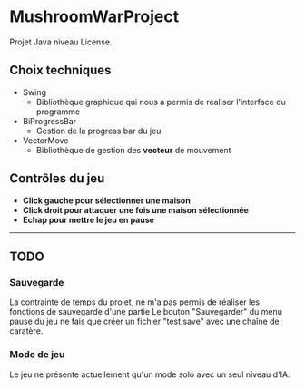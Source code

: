 # MushroomWarProject

Projet Java niveau License.

## Choix techniques

- Swing
    - Bibliothèque graphique qui nous a permis de réaliser l'interface du programme
- BiProgressBar
    - Gestion de la progress bar du jeu
- VectorMove
    - Bibliothèque de gestion des **vecteur** de mouvement

## Contrôles du jeu

- **Click gauche pour sélectionner une maison**
- **Click droit pour attaquer une fois une maison sélectionnée**
- **Echap pour mettre le jeu en pause**

----------------------

## TODO

### Sauvegarde

La contrainte de temps du projet, ne m'a pas permis de réaliser les fonctions de sauvegarde d'une partie
Le bouton "Sauvegarder" du menu pause du jeu ne fais que créer un fichier "test.save" avec une chaîne de caratère.

### Mode de jeu

Le jeu ne présente actuellement qu'un mode solo avec un seul niveau d'IA.